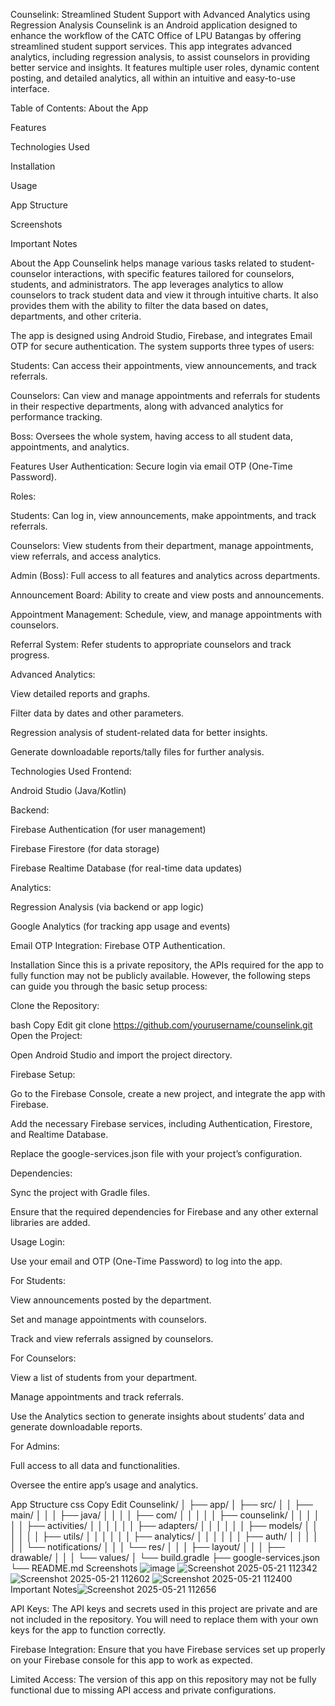 Counselink: Streamlined Student Support with Advanced Analytics using Regression Analysis
Counselink is an Android application designed to enhance the workflow of the CATC Office of LPU Batangas by offering streamlined student support services. This app integrates advanced analytics, including regression analysis, to assist counselors in providing better service and insights. It features multiple user roles, dynamic content posting, and detailed analytics, all within an intuitive and easy-to-use interface.

Table of Contents:
About the App

Features

Technologies Used

Installation

Usage

App Structure

Screenshots

Important Notes

About the App
Counselink helps manage various tasks related to student-counselor interactions, with specific features tailored for counselors, students, and administrators. The app leverages analytics to allow counselors to track student data and view it through intuitive charts. It also provides them with the ability to filter the data based on dates, departments, and other criteria.

The app is designed using Android Studio, Firebase, and integrates Email OTP for secure authentication. The system supports three types of users:

Students: Can access their appointments, view announcements, and track referrals.

Counselors: Can view and manage appointments and referrals for students in their respective departments, along with advanced analytics for performance tracking.

Boss: Oversees the whole system, having access to all student data, appointments, and analytics.

Features
User Authentication: Secure login via email OTP (One-Time Password).

Roles:

Students: Can log in, view announcements, make appointments, and track referrals.

Counselors: View students from their department, manage appointments, view referrals, and access analytics.

Admin (Boss): Full access to all features and analytics across departments.

Announcement Board: Ability to create and view posts and announcements.

Appointment Management: Schedule, view, and manage appointments with counselors.

Referral System: Refer students to appropriate counselors and track progress.

Advanced Analytics:

View detailed reports and graphs.

Filter data by dates and other parameters.

Regression analysis of student-related data for better insights.

Generate downloadable reports/tally files for further analysis.

Technologies Used
Frontend:

Android Studio (Java/Kotlin)

Backend:

Firebase Authentication (for user management)

Firebase Firestore (for data storage)

Firebase Realtime Database (for real-time data updates)

Analytics:

Regression Analysis (via backend or app logic)

Google Analytics (for tracking app usage and events)

Email OTP Integration: Firebase OTP Authentication.

Installation
Since this is a private repository, the APIs required for the app to fully function may not be publicly available. However, the following steps can guide you through the basic setup process:

Clone the Repository:

bash
Copy
Edit
git clone https://github.com/yourusername/counselink.git
Open the Project:

Open Android Studio and import the project directory.

Firebase Setup:

Go to the Firebase Console, create a new project, and integrate the app with Firebase.

Add the necessary Firebase services, including Authentication, Firestore, and Realtime Database.

Replace the google-services.json file with your project’s configuration.

Dependencies:

Sync the project with Gradle files.

Ensure that the required dependencies for Firebase and any other external libraries are added.

Usage
Login:

Use your email and OTP (One-Time Password) to log into the app.

For Students:

View announcements posted by the department.

Set and manage appointments with counselors.

Track and view referrals assigned by counselors.

For Counselors:

View a list of students from your department.

Manage appointments and track referrals.

Use the Analytics section to generate insights about students’ data and generate downloadable reports.

For Admins:

Full access to all data and functionalities.

Oversee the entire app’s usage and analytics.

App Structure
css
Copy
Edit
Counselink/
│
├── app/
│   ├── src/
│   │   ├── main/
│   │   │   ├── java/
│   │   │   │   ├── com/
│   │   │   │   │   ├── counselink/
│   │   │   │   │   │   ├── activities/
│   │   │   │   │   │   ├── adapters/
│   │   │   │   │   │   ├── models/
│   │   │   │   │   │   ├── utils/
│   │   │   │   │   │   ├── analytics/
│   │   │   │   │   │   ├── auth/
│   │   │   │   │   │   └── notifications/
│   │   │   └── res/
│   │   │       ├── layout/
│   │   │       ├── drawable/
│   │   │       └── values/
│   └── build.gradle
├── google-services.json
└── README.md
Screenshots
![image](https://github.com/user-attachments/assets/52748233-811a-4af1-a8a6-bdc646673eb3)
![Screenshot 2025-05-21 112342](https://github.com/user-attachments/assets/93f23756-9ebf-43e6-8b44-920ecf253ed5)
![Screenshot 2025-05-21 112602](https://github.com/user-attachments/assets/16b58cac-348f-4763-8896-1b048d4693bd)
![Screenshot 2025-05-21 112400](https://github.com/user-attachments/assets/59e3100c-c698-4667-a797-eb7e85e72745)
Important Notes![Screenshot 2025-05-21 112656](https://github.com/user-attachments/assets/34c1cef1-196b-4fce-8428-915672baad5d)


API Keys: The API keys and secrets used in this project are private and are not included in the repository. You will need to replace them with your own keys for the app to function correctly.

Firebase Integration: Ensure that you have Firebase services set up properly on your Firebase console for this app to work as expected.

Limited Access: The version of this app on this repository may not be fully functional due to missing API access and private configurations.
